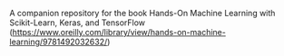 
A companion repository for the book Hands-On Machine Learning with Scikit-Learn, Keras, and TensorFlow (https://www.oreilly.com/library/view/hands-on-machine-learning/9781492032632/)
